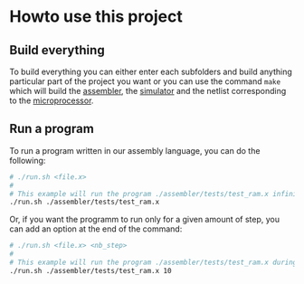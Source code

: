 # Howto use this project

## Build everything

To build everything you can either enter each subfolders and build anything particular part of the project you want or you can use the command `make` which will build the [assembler](assembler/), the [simulator](netlist_simulator/) and the netlist corresponding to the [microprocessor](proc_netlist/).

## Run a program

To run a program written in our assembly language, you can do the following:

```sh
# ./run.sh <file.x>
#
# This example will run the program ./assembler/tests/test_ram.x infinitely
./run.sh ./assembler/tests/test_ram.x
```

Or, if you want the programm to run only for a given amount of step, you can add an option at the end of the command:

```sh
# ./run.sh <file.x> <nb_step>
#
# This example will run the program ./assembler/tests/test_ram.x during 10 simulator steps
./run.sh ./assembler/tests/test_ram.x 10
```